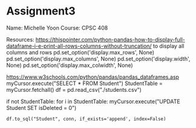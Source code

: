 # Assignment3 

Name: Michelle Yoon
Course: CPSC 408

Resources:
https://thispointer.com/python-pandas-how-to-display-full-dataframe-i-e-print-all-rows-columns-without-truncation/
to display all columns and rows
pd.set_option('display.max_rows', None)
pd.set_option('display.max_columns', None)
pd.set_option('display.width', None)
pd.set_option('display.max_colwidth', None)

https://www.w3schools.com/python/pandas/pandas_dataframes.asp
myCursor.execute("SELECT * FROM Student")
StudentTable = myCursor.fetchall()
df = pd.read_csv("./students.csv")

if not StudentTable:
    for i in StudentTable:
        myCursor.execute("UPDATE Student SET isDeleted = 0")

    df.to_sql("Student", conn, if_exists='append', index=False)
